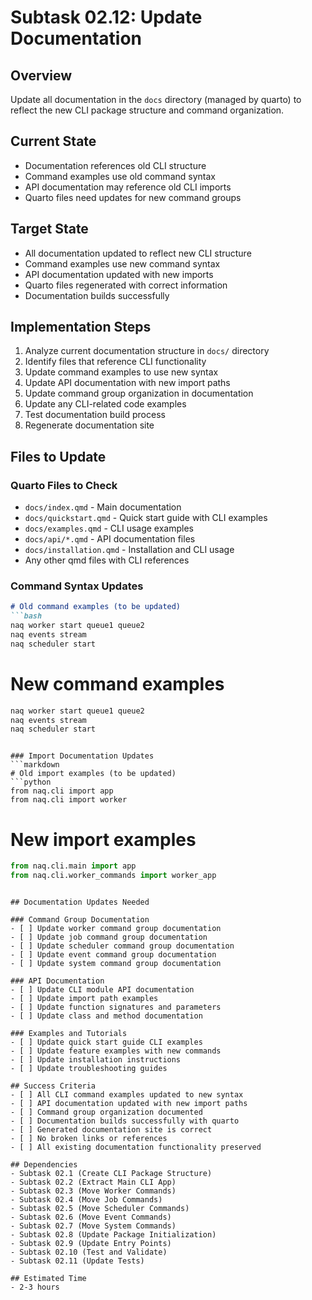 # Subtask 02.12: Update Documentation

## Overview
Update all documentation in the `docs` directory (managed by quarto) to reflect the new CLI package structure and command organization.

## Current State
- Documentation references old CLI structure
- Command examples use old command syntax
- API documentation may reference old CLI imports
- Quarto files need updates for new command groups

## Target State
- All documentation updated to reflect new CLI structure
- Command examples use new command syntax
- API documentation updated with new imports
- Quarto files regenerated with correct information
- Documentation builds successfully

## Implementation Steps
1. Analyze current documentation structure in `docs/` directory
2. Identify files that reference CLI functionality
3. Update command examples to use new syntax
4. Update API documentation with new import paths
5. Update command group organization in documentation
6. Update any CLI-related code examples
7. Test documentation build process
8. Regenerate documentation site

## Files to Update

### Quarto Files to Check
- `docs/index.qmd` - Main documentation
- `docs/quickstart.qmd` - Quick start guide with CLI examples
- `docs/examples.qmd` - CLI usage examples
- `docs/api/*.qmd` - API documentation files
- `docs/installation.qmd` - Installation and CLI usage
- Any other qmd files with CLI references

### Command Syntax Updates
```markdown
# Old command examples (to be updated)
```bash
naq worker start queue1 queue2
naq events stream
naq scheduler start
```

# New command examples
```bash
naq worker start queue1 queue2
naq events stream
naq scheduler start
```
```

### Import Documentation Updates
```markdown
# Old import examples (to be updated)
```python
from naq.cli import app
from naq.cli import worker
```

# New import examples
```python
from naq.cli.main import app
from naq.cli.worker_commands import worker_app
```
```

## Documentation Updates Needed

### Command Group Documentation
- [ ] Update worker command group documentation
- [ ] Update job command group documentation
- [ ] Update scheduler command group documentation
- [ ] Update event command group documentation
- [ ] Update system command group documentation

### API Documentation
- [ ] Update CLI module API documentation
- [ ] Update import path examples
- [ ] Update function signatures and parameters
- [ ] Update class and method documentation

### Examples and Tutorials
- [ ] Update quick start guide CLI examples
- [ ] Update feature examples with new commands
- [ ] Update installation instructions
- [ ] Update troubleshooting guides

## Success Criteria
- [ ] All CLI command examples updated to new syntax
- [ ] API documentation updated with new import paths
- [ ] Command group organization documented
- [ ] Documentation builds successfully with quarto
- [ ] Generated documentation site is correct
- [ ] No broken links or references
- [ ] All existing documentation functionality preserved

## Dependencies
- Subtask 02.1 (Create CLI Package Structure)
- Subtask 02.2 (Extract Main CLI App)
- Subtask 02.3 (Move Worker Commands)
- Subtask 02.4 (Move Job Commands)
- Subtask 02.5 (Move Scheduler Commands)
- Subtask 02.6 (Move Event Commands)
- Subtask 02.7 (Move System Commands)
- Subtask 02.8 (Update Package Initialization)
- Subtask 02.9 (Update Entry Points)
- Subtask 02.10 (Test and Validate)
- Subtask 02.11 (Update Tests)

## Estimated Time
- 2-3 hours